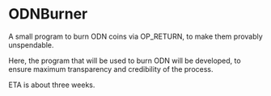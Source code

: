 # ODNBurner
A small program to burn ODN coins via OP_RETURN, to make them provably unspendable.


Here, the program that will be used to burn ODN will be developed, to ensure maximum transparency and credibility of the process.

ETA is about three weeks.

